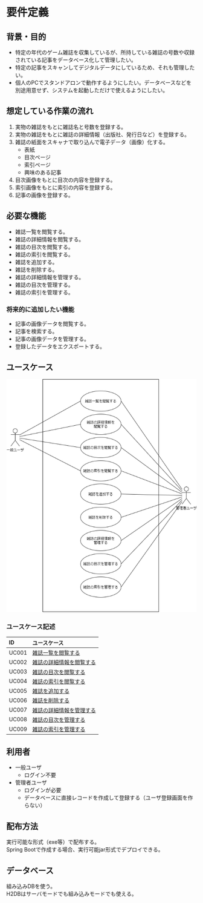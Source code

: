 # 要件定義

## 背景・目的
- 特定の年代のゲーム雑誌を収集しているが、所持している雑誌の号数や収録されている記事をデータベース化して管理したい。
- 特定の記事をスキャンしてデジタルデータにしているため、それも管理したい。
- 個人のPCでスタンドアロンで動作するようにしたい。データベースなどを別途用意せず、システムを起動しただけで使えるようにしたい。

## 想定している作業の流れ
1. 実物の雑誌をもとに雑誌名と号数を登録する。
1. 実物の雑誌をもとに雑誌の詳細情報（出版社、発行日など）を登録する。
1. 雑誌の紙面をスキャナで取り込んで電子データ（画像）化する。
    - 表紙
    - 目次ページ
    - 索引ページ
    - 興味のある記事
1. 目次画像をもとに目次の内容を登録する。
1. 索引画像をもとに索引の内容を登録する。
1. 記事の画像を登録する。

## 必要な機能
- 雑誌一覧を閲覧する。
- 雑誌の詳細情報を閲覧する。
- 雑誌の目次を閲覧する。
- 雑誌の索引を閲覧する。
- 雑誌を追加する。
- 雑誌を削除する。
- 雑誌の詳細情報を管理する。
- 雑誌の目次を管理する。
- 雑誌の索引を管理する。

### 将来的に追加したい機能
- 記事の画像データを閲覧する。
- 記事を検索する。
- 記事の画像データを管理する。
- 登録したデータをエクスポートする。

## ユースケース
![ユースケース図](usecase.png)

### ユースケース記述
|ID|ユースケース|
|:--|:--|
|UC001|[雑誌一覧を閲覧する](uc001.md)|
|UC002|[雑誌の詳細情報を閲覧する](uc002.md)|
|UC003|[雑誌の目次を閲覧する](uc003.md)|
|UC004|[雑誌の索引を閲覧する](uc004.md)|
|UC005|[雑誌を追加する](uc005.md)|
|UC006|[雑誌を削除する](uc006.md)|
|UC007|[雑誌の詳細情報を管理する](uc007.md)|
|UC008|[雑誌の目次を管理する](uc008.md)|
|UC009|[雑誌の索引を管理する](uc009.md)|

## 利用者
- 一般ユーザ
  - ログイン不要
- 管理者ユーザ
  - ログインが必要
  - データベースに直接レコードを作成して登録する（ユーザ登録画面を作らない）

## 配布方法
実行可能な形式（exe等）で配布する。  
Spring Bootで作成する場合、実行可能jar形式でデプロイできる。  

## データベース
組み込みDBを使う。  
H2DBはサーバモードでも組み込みモードでも使える。  


<!--
## テーブル一覧
- 雑誌
    - 雑誌名
    - 号数
    - 出版社
    - 発行日
- 記事
    - タイトル
    - サブタイトル
    - 開始ページ
- キーワード
    - キーワード
    - 開始ページ
-->
